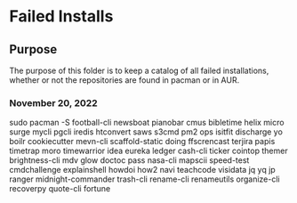# Failed Installs

## Purpose 
The purpose of this folder is to keep a catalog of all failed installations,
whether or not the repositories are found in pacman or in AUR. 

### November 20, 2022

sudo pacman -S football-cli newsboat pianobar cmus bibletime helix micro surge mycli pgcli iredis htconvert saws s3cmd pm2 ops isitfit discharge yo boilr cookiecutter mevn-cli scaffold-static doing ffscrencast terjira papis timetrap moro timewarrior idea eureka ledger cash-cli ticker cointop themer brightness-cli mdv glow doctoc pass nasa-cli mapscii speed-test cmdchallenge explainshell howdoi how2 navi teachcode visidata jq yq jp ranger midnight-commander trash-cli rename-cli renameutils organize-cli recoverpy quote-cli fortune

